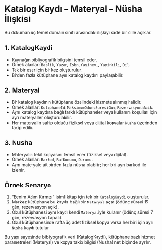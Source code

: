 # Katalog Kaydı – Materyal – Nüsha İlişkisi

Bu doküman üç temel domain sınıfı arasındaki ilişkiyi sade bir dille açıklar.

## 1. KatalogKaydi
- Kaynağın bibliyografik bilgisini temsil eder.
- Örnek alanlar: `Baslik`, `Yazar`, `Isbn`, `Yayinevi`, `YayinYili`, `Dil`.
- Tek bir eser için bir kez oluşturulur.
- Birden fazla kütüphane aynı katalog kaydını paylaşabilir.

## 2. Materyal
- Bir katalog kaydının kütüphane özelindeki hizmete alınmış halidir.
- Örnek alanlar: `KutuphaneId`, `MaksimumOduncSuresiGun`, `RezervasyonaAcik`.
- Aynı katalog kaydına bağlı farklı kütüphaneler veya kullanım koşulları için ayrı materyaller oluşturulabilir.
- Her materyalin sahip olduğu fiziksel veya dijital kopyalar `Nusha` üzerinden takip edilir.

## 3. Nusha
- Materyalin tekil kopyasını temsil eder (fiziksel veya dijital).
- Örnek alanlar: `Barkod`, `RafKonumu`, `Durumu`.
- Aynı materyale ait birden fazla nüsha olabilir; her biri ayrı barkod ile izlenir.

## Örnek Senaryo
1. “Benim Adım Kırmızı” isimli kitap için tek bir `KatalogKaydi` oluşturulur.
2. Merkez kütüphane bu kayda bağlı bir `Materyal` açar (ödünç süresi 15 gün, rezervasyon açık).
3. Okul kütüphanesi aynı kaydı kendi `Materyal`iyle kullanır (ödünç süresi 7 gün, rezervasyon kapalı).
4. Okul kütüphanesinde rafta üç adet fiziksel kopya varsa her biri için ayrı `Nusha` kaydı tutulur.

Bu yapı sayesinde bibliyografik veri (KatalogKaydi), kütüphane bazlı hizmet parametreleri (Materyal) ve kopya takip bilgisi (Nusha) net biçimde ayrılır.
